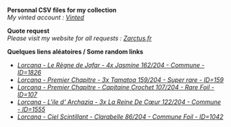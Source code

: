 **Personnal CSV files for my collection**  
*My vinted account : [Vinted](https://www.vinted.fr/member/223153477)*

**Quote request**  
*Please visit my website for all requests : [Zarctus.fr](https://www.zarctus.fr/)*


**Quelques liens aléatoires / Some random links**
- *[Lorcana - Le Règne de Jafar - 4x Jasmine 162/204 - Commune - ID=1826](https://www.vinted.fr/items/6495278043-lorcana-le-regne-de-jafar-4x-jasmine-162204-commune-id1826)*
- *[Lorcana - Premier Chapitre - 3x Tamatoa 159/204 - Super rare - ID=159](https://www.vinted.fr/items/5646786101-lorcana-premier-chapitre-3x-tamatoa-159204-super-rare-id159)*
- *[Lorcana - Premier Chapitre - Capitaine Crochet 107/204 - Rare Foil - ID=107](https://www.vinted.fr/items/5872132595-lorcana-premier-chapitre-capitaine-crochet-107204-rare-foil-id107)*
- *[Lorcana - L'ile d' Archazia - 3x La Reine De Cœur 122/204 - Commune - ID=1555](https://www.vinted.fr/items/6030257588-lorcana-lile-d-archazia-3x-la-reine-de-coeur-122204-commune-id1555)*
- *[Lorcana - Ciel Scintillant - Clarabelle 86/204 - Commune Foil - ID=1042](https://www.vinted.fr/items/5132996622-lorcana-ciel-scintillant-clarabelle-86204-commune-foil-id1042)*
